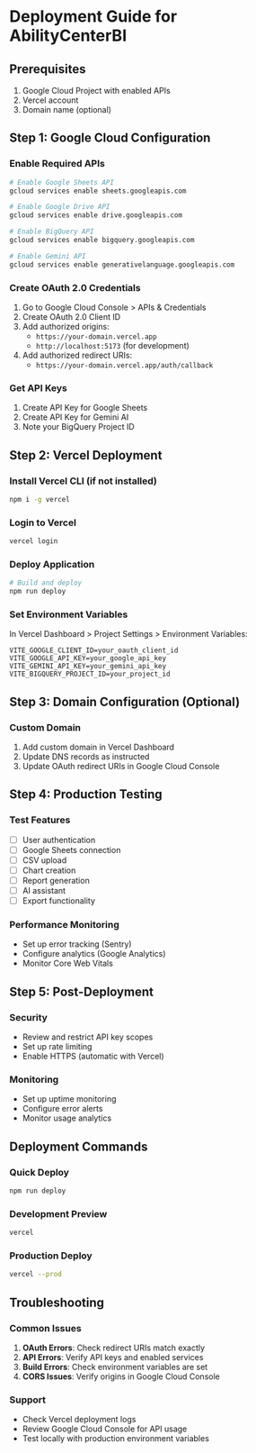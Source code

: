 # Deployment Guide for AbilityCenterBI

## Prerequisites
1. Google Cloud Project with enabled APIs
2. Vercel account
3. Domain name (optional)

## Step 1: Google Cloud Configuration

### Enable Required APIs
```bash
# Enable Google Sheets API
gcloud services enable sheets.googleapis.com

# Enable Google Drive API
gcloud services enable drive.googleapis.com

# Enable BigQuery API
gcloud services enable bigquery.googleapis.com

# Enable Gemini API
gcloud services enable generativelanguage.googleapis.com
```

### Create OAuth 2.0 Credentials
1. Go to Google Cloud Console > APIs & Credentials
2. Create OAuth 2.0 Client ID
3. Add authorized origins:
   - `https://your-domain.vercel.app`
   - `http://localhost:5173` (for development)
4. Add authorized redirect URIs:
   - `https://your-domain.vercel.app/auth/callback`

### Get API Keys
1. Create API Key for Google Sheets
2. Create API Key for Gemini AI
3. Note your BigQuery Project ID

## Step 2: Vercel Deployment

### Install Vercel CLI (if not installed)
```bash
npm i -g vercel
```

### Login to Vercel
```bash
vercel login
```

### Deploy Application
```bash
# Build and deploy
npm run deploy
```

### Set Environment Variables
In Vercel Dashboard > Project Settings > Environment Variables:

```
VITE_GOOGLE_CLIENT_ID=your_oauth_client_id
VITE_GOOGLE_API_KEY=your_google_api_key
VITE_GEMINI_API_KEY=your_gemini_api_key
VITE_BIGQUERY_PROJECT_ID=your_project_id
```

## Step 3: Domain Configuration (Optional)

### Custom Domain
1. Add custom domain in Vercel Dashboard
2. Update DNS records as instructed
3. Update OAuth redirect URIs in Google Cloud Console

## Step 4: Production Testing

### Test Features
- [ ] User authentication
- [ ] Google Sheets connection
- [ ] CSV upload
- [ ] Chart creation
- [ ] Report generation
- [ ] AI assistant
- [ ] Export functionality

### Performance Monitoring
- Set up error tracking (Sentry)
- Configure analytics (Google Analytics)
- Monitor Core Web Vitals

## Step 5: Post-Deployment

### Security
- Review and restrict API key scopes
- Set up rate limiting
- Enable HTTPS (automatic with Vercel)

### Monitoring
- Set up uptime monitoring
- Configure error alerts
- Monitor usage analytics

## Deployment Commands

### Quick Deploy
```bash
npm run deploy
```

### Development Preview
```bash
vercel
```

### Production Deploy
```bash
vercel --prod
```

## Troubleshooting

### Common Issues
1. **OAuth Errors**: Check redirect URIs match exactly
2. **API Errors**: Verify API keys and enabled services
3. **Build Errors**: Check environment variables are set
4. **CORS Issues**: Verify origins in Google Cloud Console

### Support
- Check Vercel deployment logs
- Review Google Cloud Console for API usage
- Test locally with production environment variables
